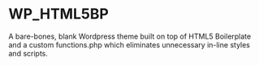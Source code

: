 # WP_HTML5BP
A bare-bones, blank Wordpress theme built on top of HTML5 Boilerplate and a custom functions.php which eliminates unnecessary in-line styles and scripts.
